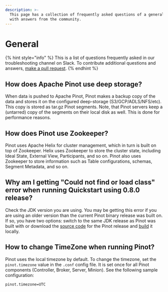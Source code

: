 ```yaml
---
description: >-
  This page has a collection of frequently asked questions of a general nature
  with answers from the community.
---
```


# General

{% hint style="info" %}
This is a list of questions frequently asked in our troubleshooting channel on Slack. To contribute additional questions and answers, [make a pull request](https://docs.pinot.apache.org/contributing/contributing).
{% endhint %}

## How does Apache Pinot use deep storage?

When data is pushed to Apache Pinot, Pinot makes a backup copy of the data and stores it on the configured deep-storage (S3/GCP/ADLS/NFS/etc). This copy is stored as tar.gz Pinot segments. Note, that Pinot servers keep a (untarred) copy of the segments on their local disk as well. This is done for performance reasons.

## How does Pinot use Zookeeper?

Pinot uses Apache Helix for cluster management, which in turn is built on top of Zookeeper. Helix uses Zookeeper to store the cluster state, including Ideal State, External View, Participants, and so on. Pinot also uses Zookeeper to store information such as Table configurations, schemas, Segment Metadata, and so on.

## Why am I getting "Could not find or load class" error when running Quickstart using 0.8.0 release?

Check the JDK version you are using. You may be getting this error if you are using an older version than the current Pinot binary release was built on. If so, you have two options: switch to the same JDK release as Pinot was built with or download the [source code](https://downloads.apache.org/pinot/apache-pinot-0.8.0/apache-pinot-0.8.0-src.tar.gz) for the Pinot release and [build](https://github.com/apache/pinot/pull/6424) it locally.

## How to change TimeZone when running Pinot?

Pinot uses the local timezone by default. To change the timezone, set the `pinot.timezone` value in the `.conf` config file. It is set once for all Pinot components (Controller, Broker, Server, Minion). See the following sample configuration:

```
pinot.timezone=UTC
```

